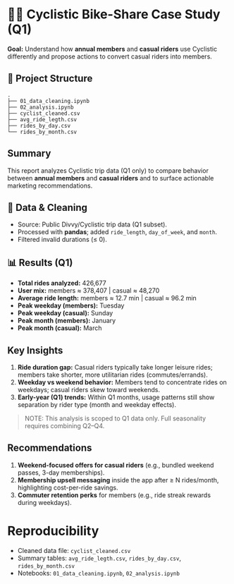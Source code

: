 # 🚴‍♀️ Cyclistic Bike-Share Case Study (Q1)

**Goal:** Understand how **annual members** and **casual riders** use Cyclistic differently and propose actions to convert casual riders into members.

## 📂 Project Structure
```
.
├── 01_data_cleaning.ipynb
├── 02_analysis.ipynb
├── cyclist_cleaned.csv
├── avg_ride_legth.csv
├── rides_by_day.csv
└── rides_by_month.csv
```

## Summary
This report analyzes Cyclistic trip data (Q1 only) to compare behavior between **annual members** and **casual riders** and to surface actionable marketing recommendations.

## 🧹 Data & Cleaning
- Source: Public Divvy/Cyclistic trip data (Q1 subset).
- Processed with **pandas**; added `ride_length`, `day_of_week`, and `month`.
- Filtered invalid durations (≤ 0).

## 📊 Results (Q1)
- **Total rides analyzed:** 426,677
- **User mix:** members ≈ 378,407 | casual ≈ 48,270
- **Average ride length:** members ≈ 12.7 min | casual ≈ 96.2 min
- **Peak weekday (members):** Tuesday
- **Peak weekday (casual):** Sunday
- **Peak month (members):** January
- **Peak month (casual):** March

## Key Insights
1. **Ride duration gap:** Casual riders typically take longer leisure rides; members take shorter, more utilitarian rides (commutes/errands).
2. **Weekday vs weekend behavior:** Members tend to concentrate rides on weekdays; casual riders skew toward weekends.
3. **Early-year (Q1) trends:** Within Q1 months, usage patterns still show separation by rider type (month and weekday effects).

> NOTE: This analysis is scoped to Q1 data only. Full seasonality requires combining Q2–Q4.

## Recommendations
1. **Weekend-focused offers for casual riders** (e.g., bundled weekend passes, 3-day memberships).
2. **Membership upsell messaging** inside the app after ≥ N rides/month, highlighting cost-per-ride savings.
3. **Commuter retention perks** for members (e.g., ride streak rewards during weekdays).

# Reproducibility
- Cleaned data file: `cyclist_cleaned.csv`
- Summary tables: `avg_ride_legth.csv`, `rides_by_day.csv`, `rides_by_month.csv`
- Notebooks: `01_data_cleaning.ipynb`, `02_analysis.ipynb`
